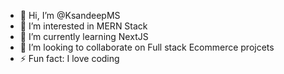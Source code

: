 - 👋 Hi, I’m @KsandeepMS
- 👀 I’m interested in MERN Stack
- 🌱 I’m currently learning NextJS
- 💞️ I’m looking to collaborate on Full stack Ecommerce projcets
- ⚡ Fun fact: I love coding

<!---
KsandeepMS/KsandeepMS is a ✨ special ✨ repository because its `README.md` (this file) appears on your GitHub profile.
You can click the Preview link to take a look at your changes.
--->
